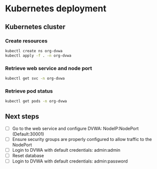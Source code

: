 # Kubernetes deployment



## Kubernetes cluster
### Create resources
```bash
kubectl create ns org-dvwa
kubectl apply -f . -n org-dvwa
```

### Retrieve web service and node port
```bash
kubectl get svc -n org-dvwa
```

### Retrieve pod status
```bash
kubectl get pods -n org-dvwa
```

## Next steps
- [ ] Go to the web service and configure DVWA: NodeIP:NodePort (Default:30001)
- [ ] Ensure security groups are properly configured to allow traffic to the NodePort
- [ ] Login to DVWA with default credentials: admin:admin
- [ ] Reset database
- [ ] Login to DVWA with default credentials: admin:password